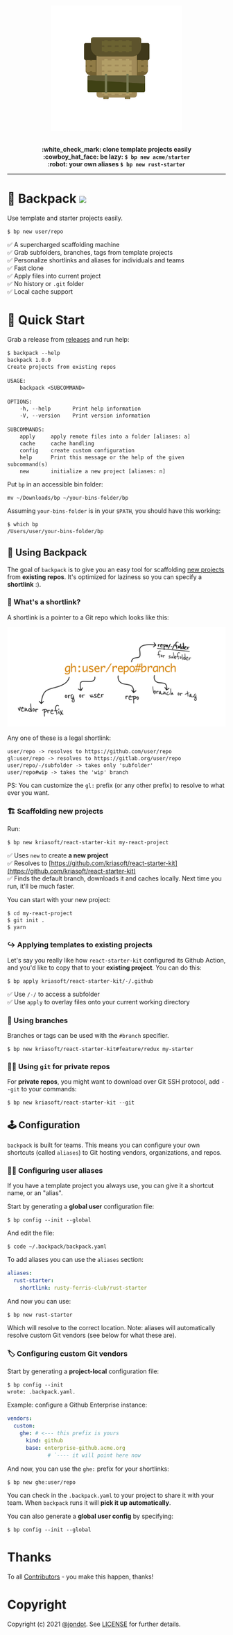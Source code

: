 <p align="center">
<br/>
<br/>
<br/>
   <img src="media/backpack-light.svg" width="300"/>
<br/>
<br/>
</p>
<p align="center">
<b>:white_check_mark: clone template projects easily</b>
<br/>
<b>:cowboy_hat_face: be lazy: <code>$ bp new acme/starter</code></b>
<br/>
<b>:robot: your own aliases <code>$ bp new rust-starter</code></b>
<br/>
<hr/>
</p>



# :school_satchel:	 Backpack <img src="https://github.com/rusty-ferris-club/backpack/actions/workflows/build.yml/badge.svg"/>

Use template and starter projects easily.

```
$ bp new user/repo
```

:white_check_mark: A supercharged scaffolding machine   
:white_check_mark: Grab subfolders, branches, tags from template projects    
:white_check_mark: Personalize shortlinks and aliases for individuals and teams  
:white_check_mark: Fast clone    
:white_check_mark: Apply files into current project  
:white_check_mark: No history or `.git` folder   
:white_check_mark: Local cache support   



# :rocket: Quick Start

Grab a release from [releases](https://github.com/jondot/bumblefoot/releases) and run help:
```
$ backpack --help
backpack 1.0.0
Create projects from existing repos

USAGE:
    backpack <SUBCOMMAND>

OPTIONS:
    -h, --help       Print help information
    -V, --version    Print version information

SUBCOMMANDS:
    apply     apply remote files into a folder [aliases: a]
    cache     cache handling
    config    create custom configuration
    help      Print this message or the help of the given subcommand(s)
    new       initialize a new project [aliases: n]
```

Put `bp` in an accessible bin folder:

```
mv ~/Downloads/bp ~/your-bins-folder/bp
```

Assuming `your-bins-folder` is in your `$PATH`, you should have this working:

```
$ which bp
/Users/user/your-bins-folder/bp
```

## :hammer: Using Backpack

The goal of `backpack` is to give you an easy tool for scaffolding [new projects](https://github.com/topics/template) from **existing repos**. It's optimized for laziness so you can specify a **shortlink** :).

### :link: What's a shortlink?

A shortlink is a pointer to a Git repo which looks like this:

![shortlink](media/shortlink.png)

Any one of these is a legal shortlink:

```
user/repo -> resolves to https://github.com/user/repo
gl:user/repo -> resolves to https://gitlab.org/user/repo
user/repo/-/subfolder -> takes only 'subfolder'
user/repo#wip -> takes the 'wip' branch
```

PS: You can customize the `gl:` prefix (or any other prefix) to resolve to what ever you want.
### :building_construction:	 Scaffolding new projects

Run:

```
$ bp new kriasoft/react-starter-kit my-react-project
```


:white_check_mark: Uses `new` to create **a new project**   
:white_check_mark: Resolves to [https://github.com/kriasoft/react-starter-kit](https://github.com/kriasoft/react-starter-kit)    
:white_check_mark: Finds the default branch, downloads it and caches locally. Next time you run, it'll be much faster.    

You can start with your new project:

```
$ cd my-react-project
$ git init .
$ yarn
```

### :arrow_right_hook:	 Applying templates to existing projects

Let's say you really like how `react-starter-kit` configured its Github Action, and you'd like to copy that to your **existing project**. You can do this:

```
$ bp apply kriasoft/react-starter-kit/-/.github
```


:white_check_mark: Use `/-/` to access a subfolder   
:white_check_mark: Use `apply` to overlay files onto your current working directory    

### :evergreen_tree:	 Using branches

Branches or tags can be used with the `#branch` specifier.


```
$ bp new kriasoft/react-starter-kit#feature/redux my-starter
```

### :woman_technologist: Using `git` for private repos

For **private repos**, you might want to download over Git SSH protocol, add `--git` to your commands:

```
$ bp new kriasoft/react-starter-kit --git
```
## :joystick:	Configuration

`backpack` is built for teams. This means you can configure your own shortcuts (called `aliases`) to Git hosting vendors, organizations, and repos.

### :raising_hand_woman:	 Configuring user aliases

If you have a template project you always use, you can give it a shortcut name, or an "alias".

Start by generating a **global user** configuration file:

```
$ bp config --init --global
```
And edit the file:

```
$ code ~/.backpack/backpack.yaml
```

To add aliases you can use the `aliases` section:

```yaml
aliases:
  rust-starter: 
    shortlink: rusty-ferris-club/rust-starter
```

And now you can use:

```
$ bp new rust-starter
```

Which will resolve to the correct location. Note: aliases will automatically resolve custom Git vendors (see below for what these are).

### :label:	 Configuring custom Git vendors

Start by generating a **project-local** configuration file:

```
$ bp config --init
wrote: .backpack.yaml.
```

Example: configure a Github Enterprise instance:

```yaml
vendors:
  custom:
    ghe: # <--- this prefix is yours
      kind: github
      base: enterprise-github.acme.org
             # `---- it will point here now
```

And now, you can use the `ghe:` prefix for your shortlinks:

```
$ bp new ghe:user/repo
```

You can check in the `.backpack.yaml` to your project to share it with your team. When `backpack` runs it will **pick it up automatically**.

You can also generate a **global user config** by specifying:

```
$ bp config --init --global
```



# Thanks

To all [Contributors](https://github.com/jondot/bumblefoot/graphs/contributors) - you make this happen, thanks!


# Copyright

Copyright (c) 2021 [@jondot](http://twitter.com/jondot). See [LICENSE](LICENSE.txt) for further details.
